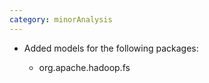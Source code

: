 ```yaml
---
category: minorAnalysis
---
```

* Added models for the following packages:

  * org.apache.hadoop.fs
